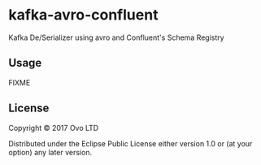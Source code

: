 # kafka-avro-confluent

Kafka De/Serializer using avro and Confluent's Schema Registry

## Usage

FIXME

## License

Copyright © 2017 Ovo LTD

Distributed under the Eclipse Public License either version 1.0 or (at
your option) any later version.
